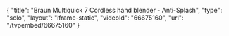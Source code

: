 {
    "title": "Braun Multiquick 7 Cordless hand blender - Anti-Splash",
    "type": "solo",
    "layout": "iframe-static",
    "videoId": "66675160",
    "url": "\/tvpembed\/66675160"
}
